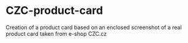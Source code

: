 # CZC-product-card
Creation of a product card based on an enclosed screenshot of a real product card taken from e-shop CZC.cz
